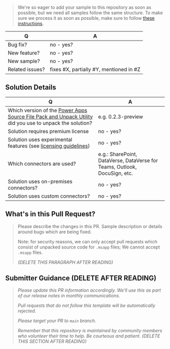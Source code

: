 > We're so eager to add your sample to this repository as soon as possible, but we need all samples follow the same structure. 
> To make sure we process it as soon as possible, make sure to follow [these instructions](https://github.com/pnp/powerva-samples/wiki/How-to-submit-a-Power-App-sample).

|        Q        |                    A                    |
| --------------- | --------------------------------------- |
| Bug fix?        | no - yes?                               |
| New feature?    | no - yes?                               |
| New sample?     | no - yes?                               |
| Related issues? | fixes #X, partially #Y, mentioned in #Z |

## Solution Details

|        Q                                                  |                    A                    |
| --------------------------------------------------------- | --------------------------------------- |
| Which version of the [Power Apps Source File Pack and Unpack Utility](https://github.com/microsoft/powerva-Language-Tooling) did you use to unpack the solution? | e.g.  0.2.3-preview  |
| Solution requires premium license                         | no - yes?                               |
| Solution uses experimental features (see [licensing guidelines](https://go.microsoft.com/fwlink/?linkid=2085130)) | no - yes?  |
| Which connectors are used?                                | e.g.: SharePoint, DataVerse, DataVerse for Teams, Outlook, DocuSign, etc.  |
| Solution uses on-premises connectors?                     | no - yes?                               |
| Solution uses custom connectors?                          | no - yes?                               |

## What's in this Pull Request?

> Please describe the changes in this PR. Sample description or details around bugs which are being fixed.
> 
> Note: for security reasons, we can only accept pull requests which consist of unpacked source code for `.msapp` files; We cannot accept `.msapp` files.
>
> _(DELETE THIS PARAGRAPH AFTER READING)_

## Submitter Guidance (DELETE AFTER READING)
> 
> *Please update this PR information accordingly. We'll use this as part of our release notes in monthly communications.*
>
> *Pull requests that do not follow this template will be automatically rejected.*
> 
> *Please target your PR to `main` branch.*
>
> *Remember that this repository is maintained by community members who volunteer their time to help. Be courteous and patient.*
> _(DELETE THIS SECTION AFTER READING)_


